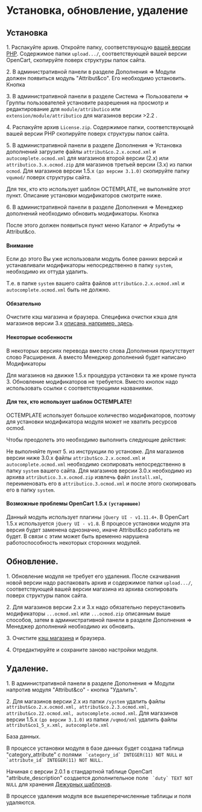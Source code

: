 ﻿
# Установка, обновление, удаление

## Установка

1\. Распакуйте архив. Откройте папку, соответствующую [вашей версии PHP](included.html#included-differences). Содержимое папки `upload.../`, соответствующей вашей версии OpenCart, скопируйте поверх структуры папок сайта.

2\. В административной панели в разделе Дополнения ⇒ Модули должен появиться модуль "Attribut&co". Его необходимо установить. Кнопка

3\. В административной панели в разделе Система ⇒ Пользователи ⇒ Группы пользователей установите разрешения на просмотр и редактирование для `module/attributico` или `extension/module/attributico` для магазинов версии >2.2 .

4\. Распакуйте архив `License.zip`. Содержимое папки, соответствующей вашей версии PHP скопируйте поверх структуры папок сайта.

5\. В административной панели в разделе Дополнения ⇒ Установка дополнений загрузите файлы `attribut&co.2.x.ocmod.xml` и `autocomplete.ocmod.xml` для магазинов второй версии (2.x) или `attributico.3.x.ocmod.zip` для магазинов третьей версии (3.x) из папки `ocmod`. Для магазинов версии 1.5.x `(до версии 3.1.0)` скопируйте папку `vqumod/` поверх структуры сайта.

Для тех, кто кто использует шаблон OCTEMPLATE, не выполняйте этот пункт. Описание установки модификаторов смотрите ниже.

6\. В административной панели в разделе Дополнения ⇒ Менеджер дополнений необходимо обновить модификаторы. Кнопка

После этого должен появиться пункт меню Каталог ⇒ Атрибуты ⇒ Attribut&co.

#### Внимание

Если до этого Вы уже использовали модуль более ранних версий и устанавливали модификаторы непосредственно в папку `system`, необходимо их оттуда удалить.

Т.е. в папке `system` вашего сайта файлов `attribut&co.2.x.ocmod.xml` и `autocomplete.ocmod.xml` быть не должно.

#### Обязательно

Очистите кэш магазина и браузера. Специфика очистки кэша для магазинов версии 3.x [описана, например, здесь](https://shopiweb.ru/opencart-3/kesh-opencart-3-ochistka-kesha/).

#### Некоторые особенности

В некоторых версиях перевода вместо слова Дополнения присутствует слово Расширения. А вместо Менеджер дополнений будет написано Модификаторы

Для магазинов на движке 1.5.x процедура установки та же кроме пункта 3. Обновление модификаторов не требуется. Вместо кнопок надо использовать ссылки с соответствующими названиями.

#### Для тех, кто использует шаблон OCTEMPLATE!

OCTEMPLATE использует большое количество модификаторов, поэтому для установки модификатора модуля может не хватить ресурсов ocmod.

Чтобы преодолеть это необходимо выполнить следующие действия:

Не выполняйте пункт 5\. из инструкции по установке. Для магазинов версии ниже 3.0.x файлы `attribut&co.2.x.ocmod.xml` и `autocomplete.ocmod.xml` необходимо скопировать непосредственно в папку `system` вашего сайта. Для магазинов версии 3.0.x необходимо из архива `attributico.3.x.ocmod.zip` извлечь файл `install.xml`, переименовать его в `attributico.3.ocmod.xml` и после этого скопировать его в папку `system`.

#### Возможные проблемы OpenCart 1.5.x `(устаревшее)`

Данный модуль использует плагины `jQuery UI - v1.11.4+`. В OpenCart 1.5.x используется `jQuery UI - v1.8`. В процессе установки модуля эта версия будет заменена однозначно, иначе Attribut&co работать не будет. В связи с этим может быть временно нарушена работоспособность некоторых сторонних модулей.

## Обновление.

1\. Обновление модуля не требует его удаления. После скачивания новой версии надо распаковать архив и содержимое папки `upload.../`, соответствующей вашей версии магазина из архива скопировать поверх структуры папок сайта.

2\. Для магазинов версии 2.x и 3.x надо обязательно переустановить модификаторы `...ocmod.xml` или `...ocmod.zip` описанным выше способов, затем в административной панели в разделе Дополнения ⇒ Менеджер дополнений необходимо их обновить.

3\. Очистите [кэш магазина](https://shopiweb.ru/opencart-3/kesh-opencart-3-ochistka-kesha/) и браузера.

4\. Отредактируйте и сохраните заново настройки модуля.

## Удаление.

1\. В административной панели в разделе Дополнения ⇒ Модули напротив модуля "Attribut&co" - кнопка "Удалить".

2\. Для магазинов версии 2.x из папки `/system` удалить файлы `attribut&co.2.x.ocmod.xml, attribut&co.2.3.ocmod.xml, attribut&co.22.ocmod.xml, autocomplete.ocmod.xml`. Для магазинов версии 1.5.x `(до версии 3.1.0)` из папки `/vqmod/xml` удалить файлы `attribut&co1_5_x.xml, autocomplete.xml`

База данных.

В процессе установки модуля в базе данных будет создана таблица "category_attribute" с полями `` `category_id` INTEGER(11) NOT NULL`` и `` `attribute_id` INTEGER(11) NOT NULL.``

Начиная с версии 2.0.1 в стандартной таблице OpenCart "attribute_description" создается дополнительное поле `` `duty` TEXT NOT NULL`` для хранения [Дежурных шаблонов](theory.html#theory-duty).

В процессе удаления модуля все вышеперечисленные таблицы и поля удаляются.
